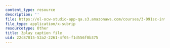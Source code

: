 ```yaml
---
content_type: resource
description: ''
file: https://ol-ocw-studio-app-qa.s3.amazonaws.com/courses/3-091sc-introduction-to-solid-state-chemistry-fall-2010/22c8701552a222614f05f1d556f0b375_K30HeE8fEq8.srt
file_type: application/x-subrip
resourcetype: Other
title: 3play caption file
uid: 22c87015-52a2-2261-4f05-f1d556f0b375
---
```

